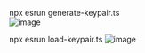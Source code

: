 npx esrun generate-keypair.ts <br>
![image](https://github.com/olimpiu98/cometsofweb-day1/assets/104469153/86a43c0f-3f72-483a-8381-873f41b1b794)

npx esrun load-keypair.ts
![image](https://github.com/olimpiu98/cometsofweb-day1/assets/104469153/acad38a8-0847-4b18-8853-60f1cf9a4197)
